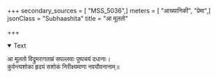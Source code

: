 +++
secondary_sources = [ "MSS_5036",]
meters = [ "आख्यानिकी", "प्रेमा",]
jsonClass = "Subhaashita"
title = "आ मूलतो"

+++

<details open><summary>Text</summary>

आ मूलतो विद्रुमरागताम्रं सपल्लवाः पुष्पचयं दधानाः।  
कुर्वन्त्यशोका हृदयं सशोकं निरीक्ष्यमाणा नवयौवनानाम्॥
</details>

